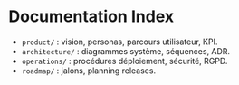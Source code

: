 # Documentation Index

- `product/` : vision, personas, parcours utilisateur, KPI.
- `architecture/` : diagrammes système, séquences, ADR.
- `operations/` : procédures déploiement, sécurité, RGPD.
- `roadmap/` : jalons, planning releases.

